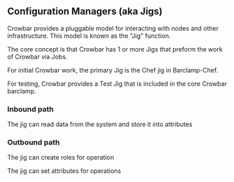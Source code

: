## Configuration Managers (aka Jigs)

Crowbar provides a pluggable model for interacting with nodes and other infrastructure.  This model is known as the "Jig" function.

The core concept is that Crowbar has 1 or more Jigs that preform the work of Crowbar via Jobs.

For initial Crowbar work, the primary Jig is the Chef jig in Barclamp-Chef.

For testing, Crowbar provides a Test Jig that is included in the core Crowbar barclamp.

### Inbound path

The jig can read data from the system and store it into attributes

### Outbound path

The jig can create roles for operation

The jig can set attributes for operations